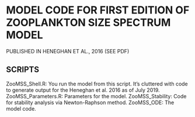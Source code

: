 # MODEL CODE FOR FIRST EDITION OF ZOOPLANKTON SIZE SPECTRUM MODEL
PUBLISHED IN HENEGHAN ET AL., 2016 (SEE PDF)

## SCRIPTS
ZooMSS_Shell.R: You run the model from this script. It’s cluttered with code to generate output for the Heneghan et al. 2016 as of July 2019. 
ZooMSS_Parameters.R: Parameters for the model. 
ZooMSS_Stability: Code for stability analysis via Newton-Raphson method. 
ZooMSS_ODE: The model code. 
